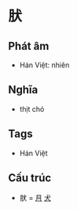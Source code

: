 # 肰

## Phát âm
* Hán Việt: nhiên

## Nghĩa
* thịt chó

## Tags
* Hán Việt

## Cấu trúc
* 肰 = [月](月.md) [犬](犬.md)

<script>window.HANZI_FIELD='肰';</script>